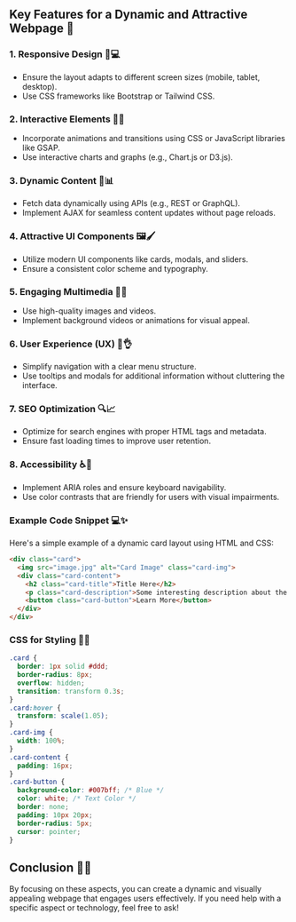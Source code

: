 ## Key Features for a Dynamic and Attractive Webpage 🌟

### 1. **Responsive Design 📱💻**
   - Ensure the layout adapts to different screen sizes (mobile, tablet, desktop).
   - Use CSS frameworks like Bootstrap or Tailwind CSS.

### 2. **Interactive Elements 🎨✨**
   - Incorporate animations and transitions using CSS or JavaScript libraries like GSAP.
   - Use interactive charts and graphs (e.g., Chart.js or D3.js).

### 3. **Dynamic Content 🔄📊**
   - Fetch data dynamically using APIs (e.g., REST or GraphQL).
   - Implement AJAX for seamless content updates without page reloads.

### 4. **Attractive UI Components 🖼️🖌️**
   - Utilize modern UI components like cards, modals, and sliders.
   - Ensure a consistent color scheme and typography.

### 5. **Engaging Multimedia 🎥🌈**
   - Use high-quality images and videos.
   - Implement background videos or animations for visual appeal.

### 6. **User Experience (UX) 🧭👌**
   - Simplify navigation with a clear menu structure.
   - Use tooltips and modals for additional information without cluttering the interface.

### 7. **SEO Optimization 🔍📈**
   - Optimize for search engines with proper HTML tags and metadata.
   - Ensure fast loading times to improve user retention.

### 8. **Accessibility ♿💖**
   - Implement ARIA roles and ensure keyboard navigability.
   - Use color contrasts that are friendly for users with visual impairments.

### Example Code Snippet 💻✨

Here's a simple example of a dynamic card layout using HTML and CSS:

````html
<div class="card">
  <img src="image.jpg" alt="Card Image" class="card-img">
  <div class="card-content">
    <h2 class="card-title">Title Here</h2>
    <p class="card-description">Some interesting description about the content.</p>
    <button class="card-button">Learn More</button>
  </div>
</div>
````

### CSS for Styling 🎨💅

````css
.card {
  border: 1px solid #ddd;
  border-radius: 8px;
  overflow: hidden;
  transition: transform 0.3s;
}
.card:hover {
  transform: scale(1.05);
}
.card-img {
  width: 100%;
}
.card-content {
  padding: 16px;
}
.card-button {
  background-color: #007bff; /* Blue */
  color: white; /* Text Color */
  border: none;
  padding: 10px 20px;
  border-radius: 5px;
  cursor: pointer;
}
````

## Conclusion 🌈🎉
By focusing on these aspects, you can create a dynamic and visually appealing webpage that engages users effectively. If you need help with a specific aspect or technology, feel free to ask!
